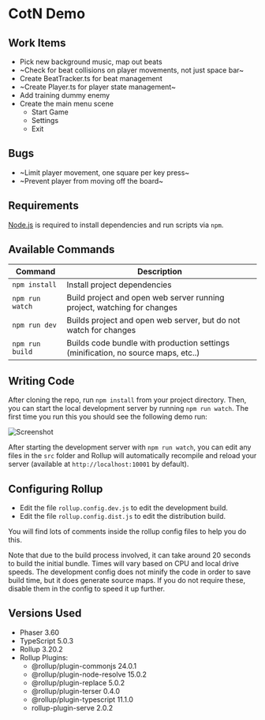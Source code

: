 # CotN Demo

## Work Items
- Pick new background music, map out beats
- ~Check for beat collisions on player movements, not just space bar~
- Create BeatTracker.ts for beat management
- ~Create Player.ts for player state management~
- Add training dummy enemy
- Create the main menu scene
    - Start Game
    - Settings
    - Exit

## Bugs
- ~Limit player movement, one square per key press~
- ~Prevent player from moving off the board~

## Requirements

[Node.js](https://nodejs.org) is required to install dependencies and run scripts via `npm`.

## Available Commands

| Command | Description |
|---------|-------------|
| `npm install` | Install project dependencies |
| `npm run watch` | Build project and open web server running project, watching for changes |
| `npm run dev` | Builds project and open web server, but do not watch for changes |
| `npm run build` | Builds code bundle with production settings (minification, no source maps, etc..) |

## Writing Code

After cloning the repo, run `npm install` from your project directory. Then, you can start the local development
server by running `npm run watch`. The first time you run this you should see the following demo run:

![Screenshot](screenshot.png "Phaser 3 Example")

After starting the development server with `npm run watch`, you can edit any files in the `src` folder
and Rollup will automatically recompile and reload your server (available at `http://localhost:10001`
by default).

## Configuring Rollup

* Edit the file `rollup.config.dev.js` to edit the development build.
* Edit the file `rollup.config.dist.js` to edit the distribution build.

You will find lots of comments inside the rollup config files to help you do this.

Note that due to the build process involved, it can take around 20 seconds to build the initial bundle. Times will vary based on CPU and local drive speeds. The development config does not minify the code in order to save build time, but it does generate source maps. If you do not require these, disable them in the config to speed it up further.

## Versions Used

* Phaser 3.60
* TypeScript 5.0.3
* Rollup 3.20.2
* Rollup Plugins:
  * @rollup/plugin-commonjs 24.0.1
  * @rollup/plugin-node-resolve 15.0.2
  * @rollup/plugin-replace 5.0.2
  * @rollup/plugin-terser 0.4.0
  * @rollup/plugin-typescript 11.1.0
  * rollup-plugin-serve 2.0.2
